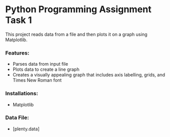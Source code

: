 # **Python Programming Assignment Task 1**

This project reads data from a file and then plots it on a graph using Matplotlib.

### **Features:**

- Parses data from input file
- Plots data to create a line graph
- Creates a visually appealing graph that includes axis labelling, grids, and Times New Roman font

### **Installations:**

- Matplotlib

### **Data File:**

- [plenty.data]

